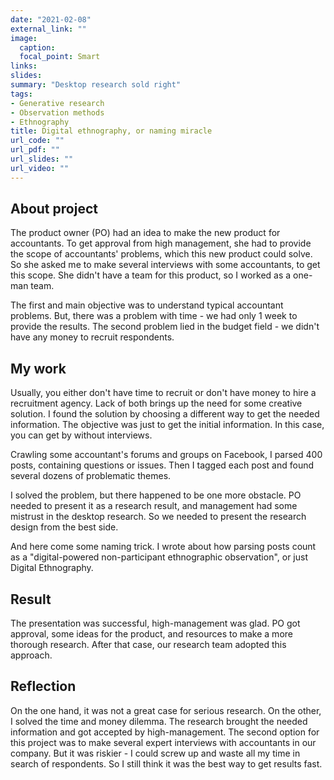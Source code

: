 ```yaml
---
date: "2021-02-08"
external_link: ""
image:
  caption: 
  focal_point: Smart
links:
slides: 
summary: "Desktop research sold right"
tags:
- Generative research
- Observation methods
- Ethnography
title: Digital ethnography, or naming miracle
url_code: ""
url_pdf: ""
url_slides: ""
url_video: ""
---
```


 ## About project

 The product owner (PO) had an idea to make the new product for accountants. To get approval from high management, she had to provide the scope of accountants' problems, which this new product could solve.
So she asked me to make several interviews with some accountants, to get this scope.  She didn't have a team for this product, so I worked as a one-man team.

 The first and main objective was to understand typical accountant problems. But, there was a problem with time - we had only 1 week to provide the results. The second problem lied in the budget field - we didn't have any money to recruit respondents. 

 ## My work

 Usually, you either don't have time to recruit or don't have money to hire a recruitment agency. Lack of both brings up the need for some creative solution. I found the solution by choosing a different way to get the needed information. The objective was just to get the initial information. In this case, you can get by without interviews. 

 Crawling some accountant's forums and groups on Facebook, I parsed 400 posts, containing questions or issues. Then I tagged each post and found several dozens of problematic themes. 

 I solved the problem, but there happened to be one more obstacle. PO needed to present it as a research result, and management had some mistrust in the desktop research. So we needed to present the research design from the best side. 

 And here come some naming trick. I wrote about how parsing posts count as a "digital-powered non-participant ethnographic observation", or just Digital Ethnography. 
 
 ## Result
 
 The presentation was successful, high-management was glad. PO got approval, some ideas for the product, and resources to make a more thorough research. After that case, our research team adopted this approach.

 ## Reflection
 
 On the one hand, it was not a great case for serious research. On the other, I solved the time and money dilemma. The research brought the needed information and got accepted by high-management. The second option for this project was to make several expert interviews with accountants in our company. But it was riskier - I could screw up and waste all my time in search of respondents. So I still think it was the best way to get results fast. 
